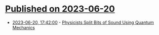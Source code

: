 # [Published on 2023-06-20](index.md)

* [2023-06-20, 17:42:00](https://soylentnews.org/article.pl?sid=23/06/20/0135214&from=rss) - [Physicists Split Bits of Sound Using Quantum Mechanics](https://soylentnews.org/article.pl?sid=23/06/20/0135214&from=rss)
